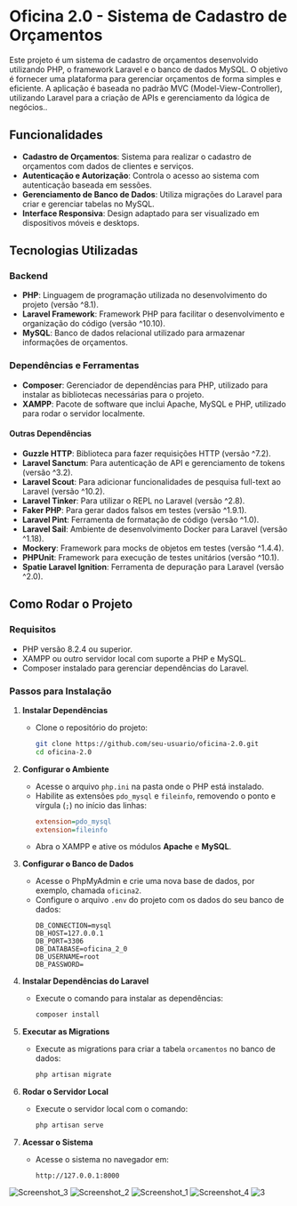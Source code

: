 # Oficina 2.0 - Sistema de Cadastro de Orçamentos

Este projeto é um sistema de cadastro de orçamentos desenvolvido utilizando PHP, o framework Laravel e o banco de dados MySQL. O objetivo é fornecer uma plataforma para gerenciar orçamentos de forma simples e eficiente. A aplicação é baseada no padrão MVC (Model-View-Controller), utilizando Laravel para a criação de APIs e gerenciamento da lógica de negócios..

## Funcionalidades

- **Cadastro de Orçamentos**: Sistema para realizar o cadastro de orçamentos com dados de clientes e serviços.
- **Autenticação e Autorização**: Controla o acesso ao sistema com autenticação baseada em sessões.
- **Gerenciamento de Banco de Dados**: Utiliza migrações do Laravel para criar e gerenciar tabelas no MySQL.
- **Interface Responsiva**: Design adaptado para ser visualizado em dispositivos móveis e desktops.

## Tecnologias Utilizadas

### Backend

- **PHP**: Linguagem de programação utilizada no desenvolvimento do projeto (versão ^8.1).
- **Laravel Framework**: Framework PHP para facilitar o desenvolvimento e organização do código (versão ^10.10).
- **MySQL**: Banco de dados relacional utilizado para armazenar informações de orçamentos.

### Dependências e Ferramentas

- **Composer**: Gerenciador de dependências para PHP, utilizado para instalar as bibliotecas necessárias para o projeto.
- **XAMPP**: Pacote de software que inclui Apache, MySQL e PHP, utilizado para rodar o servidor localmente.

#### Outras Dependências

- **Guzzle HTTP**: Biblioteca para fazer requisições HTTP (versão ^7.2).
- **Laravel Sanctum**: Para autenticação de API e gerenciamento de tokens (versão ^3.2).
- **Laravel Scout**: Para adicionar funcionalidades de pesquisa full-text ao Laravel (versão ^10.2).
- **Laravel Tinker**: Para utilizar o REPL no Laravel (versão ^2.8).
- **Faker PHP**: Para gerar dados falsos em testes (versão ^1.9.1).
- **Laravel Pint**: Ferramenta de formatação de código (versão ^1.0).
- **Laravel Sail**: Ambiente de desenvolvimento Docker para Laravel (versão ^1.18).
- **Mockery**: Framework para mocks de objetos em testes (versão ^1.4.4).
- **PHPUnit**: Framework para execução de testes unitários (versão ^10.1).
- **Spatie Laravel Ignition**: Ferramenta de depuração para Laravel (versão ^2.0).

## Como Rodar o Projeto

### Requisitos

- PHP versão 8.2.4 ou superior.
- XAMPP ou outro servidor local com suporte a PHP e MySQL.
- Composer instalado para gerenciar dependências do Laravel.

### Passos para Instalação

1. **Instalar Dependências**
    - Clone o repositório do projeto:
      ```bash
      git clone https://github.com/seu-usuario/oficina-2.0.git
      cd oficina-2.0
      ```

2. **Configurar o Ambiente**
    - Acesse o arquivo `php.ini` na pasta onde o PHP está instalado.
    - Habilite as extensões `pdo_mysql` e `fileinfo`, removendo o ponto e vírgula (`;`) no início das linhas:
      ```ini
      extension=pdo_mysql
      extension=fileinfo
      ```
    - Abra o XAMPP e ative os módulos **Apache** e **MySQL**.

3. **Configurar o Banco de Dados**
    - Acesse o PhpMyAdmin e crie uma nova base de dados, por exemplo, chamada `oficina2`.
    - Configure o arquivo `.env` do projeto com os dados do seu banco de dados:
      ```dotenv
      DB_CONNECTION=mysql
      DB_HOST=127.0.0.1
      DB_PORT=3306
      DB_DATABASE=oficina_2_0
      DB_USERNAME=root
      DB_PASSWORD=
      ```

4. **Instalar Dependências do Laravel**
    - Execute o comando para instalar as dependências:
      ```bash
      composer install
      ```

5. **Executar as Migrations**
    - Execute as migrations para criar a tabela `orcamentos` no banco de dados:
      ```bash
      php artisan migrate
      ```

6. **Rodar o Servidor Local**
    - Execute o servidor local com o comando:
      ```bash
      php artisan serve
      ```

7. **Acessar o Sistema**
    - Acesse o sistema no navegador em:
      ```
      http://127.0.0.1:8000
      ```

![Screenshot_3](https://github.com/user-attachments/assets/4a1f0e3b-a0c6-4f0d-b448-887438f51682)
![Screenshot_2](https://github.com/user-attachments/assets/1671bdd9-05f7-4e7f-a3ef-084d95770989)
![Screenshot_1](https://github.com/user-attachments/assets/ca249096-b57e-44a2-9366-2a24d29860d9)
![Screenshot_4](https://github.com/user-attachments/assets/6818f373-72ff-4be7-9d25-76b71651c4a5)
![3](https://github.com/user-attachments/assets/c7816f83-8feb-4eb8-8355-fc6c17a538e4)

